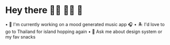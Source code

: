 # Hey there 👋🏻 👩🏻 🤩

• 🛵 I'm currently working on a mood generated music app 🎧
• 🏝 I'd love to go to Thailand for island hopping again
• 🍡 Ask me about design system or my fav snacks 
